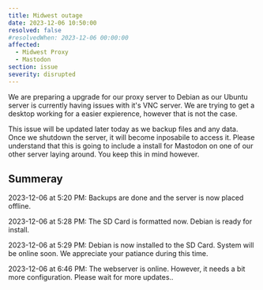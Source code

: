 ```yaml
---
title: Midwest outage
date: 2023-12-06 10:50:00
resolved: false
#resolvedWhen: 2023-12-06 00:00:00
affected:
  - Midwest Proxy
  - Mastodon
section: issue
severity: disrupted
---
```


We are preparing a upgrade for our proxy server to Debian as our Ubuntu server is currently having issues with it's VNC server. We are trying to get a desktop working for a easier expierence, however that is not the case.


This issue will be updated later today as we backup files and any data. Once we shutdown the server, it will become inposabile to access it. Please understand that this is going to include a install for Mastodon on one of our other server laying around. You keep this in mind however.

## Summeray

2023-12-06 at 5:20 PM: Backups are done and the server is now placed offline.

2023-12-06 at 5:28 PM: The SD Card is formatted now. Debian is ready for install.

2023-12-06 at 5:29 PM: Debian is now installed to the SD Card. System will be online soon. We appreciate your patiance during this time.

2023-12-06 at 6:46 PM: The webserver is online. However, it needs a bit more configuration. Please wait for more updates..
